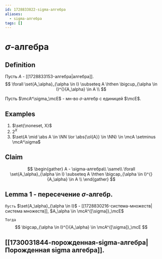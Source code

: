 ```yaml
---
id: 1728833822-sigma-алгебра
aliases:
  - sigma-алгебра
tags: []
---
```


# $\sigma$-алгебра
## Definition
Пусть $A$ - [[1728833153-алгебра|алгебра]].
$$
\forall \set{A_\alpha}_{\alpha \in I} \subseteq A \hthen \bigcup_{\alpha \in I}^{}{A_\alpha} \in A \\
$$

Пусть $\mcA^\sigma_\mcE$ - мн-во $\sigma$-алгебр с единицей $\mcE$.

## Examples
1. $\set{\noneset, X}$
2. $2^X$
3. $\set{A \mid \abs A \in \NN \lor \abs{\ol{A}} \in \NN} \in \mcA \setminus \mcA^\sigma$

## Claim
$$
\begin{gather}
A - \sigma-алгебра\\
\same\\
\forall \set{A_\alpha}_{\alpha \in I} \subseteq A \hthen \bigcap_{\alpha \in I}^{}{A_\alpha} \in A \\
\end{gather}
$$

## Lemma 1 - пересечение $\sigma$-алгебр.
`Пусть`
$\set{A_\alpha}_{\alpha \in I}$ -  [[1728830216-система-множеств|система множеств]], $A_\alpha \in \mcA^{[\sigma]}_\mcE$

`Тогда`
$$
\bigcap_{\alpha \in I}^{}{A_\alpha} \in \mcA^{[\sigma]}_\mcE
$$

## [[1730031844-порожденная-sigma-алгебра|Порожденная sigma алгебра]].

